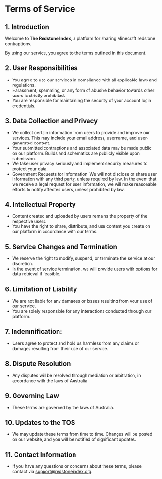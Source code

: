# Terms of Service

## 1. Introduction

Welcome to <b>The Redstone Index</b>, a platform for sharing Minecraft redstone contraptions.

By using our service, you agree to the terms outlined in this document.

## 2. User Responsibilities

- You agree to use our services in compliance with all applicable laws and regulations.
- Harassment, spamming, or any form of abusive behavior towards other users is strictly prohibited.
- You are responsible for maintaining the security of your account login credentials.

## 3. Data Collection and Privacy

- We collect certain information from users to provide and improve our services. This may include your email address, username, and user-generated content.
- Your submitted contraptions and associated data may be made public on our platform. Builds and schematics are publicly visible upon submission.
- We take user privacy seriously and implement security measures to protect your data.
- Government Requests for Information: We will not disclose or share user information with any third party, unless required by law. In the event that we receive a legal request for user information, we will make reasonable efforts to notify affected users, unless prohibited by law.

## 4. Intellectual Property

- Content created and uploaded by users remains the property of the respective users.
- You have the right to share, distribute, and use content you create on our platform in accordance with our terms.

## 5. Service Changes and Termination

- We reserve the right to modify, suspend, or terminate the service at our discretion.
- In the event of service termination, we will provide users with options for data retrieval if feasible.

## 6. Limitation of Liability

- We are not liable for any damages or losses resulting from your use of our service.
- You are solely responsible for any interactions conducted through our platform.

## 7. Indemnification:

- Users agree to protect and hold us harmless from any claims or damages resulting from their use of our service.

## 8. Dispute Resolution

- Any disputes will be resolved through mediation or arbitration, in accordance with the laws of Australia.

## 9. Governing Law

- These terms are governed by the laws of Australia.

## 10. Updates to the TOS

- We may update these terms from time to time. Changes will be posted on our website, and you will be notified of significant updates.

## 11. Contact Information

- If you have any questions or concerns about these terms, please contact via support@redstoneindex.org.